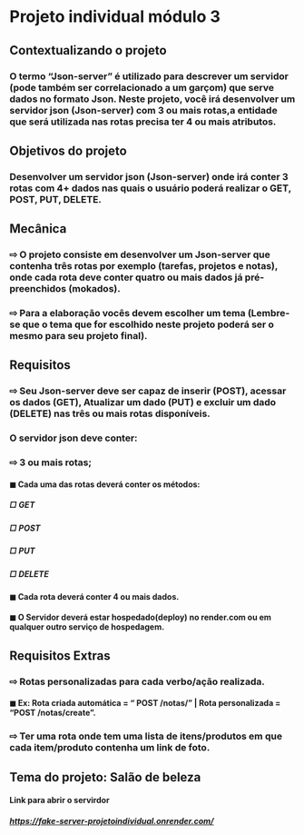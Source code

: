 # Projeto individual módulo 3
## Contextualizando o projeto
### O termo “Json-server” é utilizado para descrever um servidor (pode também ser correlacionado a um garçom) que serve dados no formato Json. Neste projeto, você irá desenvolver um servidor json (Json-server) com 3 ou mais rotas,a entidade que será utilizada nas rotas precisa ter 4 ou mais atributos.
## Objetivos do projeto
### Desenvolver um servidor json (Json-server) onde irá conter 3 rotas com 4+ dados nas quais o usuário poderá realizar o GET, POST, PUT, DELETE.
## Mecânica
### ⇨ O projeto consiste em desenvolver um Json-server que contenha três rotas por exemplo (tarefas, projetos e notas), onde cada rota deve conter quatro ou mais dados já pré-preenchidos (mokados).
### ⇨ Para a elaboração vocês devem escolher um tema (Lembre-se que o tema que for escolhido neste projeto poderá ser o mesmo para seu projeto final).
## Requisitos 
### ⇨ Seu Json-server deve ser capaz de inserir (POST), acessar os dados (GET), Atualizar um dado (PUT) e excluir um dado (DELETE) nas três ou mais rotas disponíveis.
### O servidor json deve conter:
### ⇨ 3 ou mais rotas;
####    ◼ Cada uma das rotas deverá conter os métodos:
#####       □ GET
#####       □ POST
#####       □ PUT
#####       □ DELETE
####    ◼ Cada rota deverá conter 4 ou mais dados.
####    ◼ O Servidor deverá estar hospedado(deploy) no render.com ou em qualquer outro serviço de hospedagem.
## Requisitos Extras
### ⇨ Rotas personalizadas para cada verbo/ação realizada.
####    ◼ Ex: Rota criada automática = “ POST /notas/” | Rota personalizada = “POST /notas/create”.
### ⇨ Ter uma rota onde tem uma lista de itens/produtos em que cada item/produto contenha um link de foto.

## Tema do projeto: Salão de beleza

#### Link para abrir o servirdor
##### https://fake-server-projetoindividual.onrender.com/
